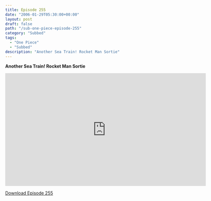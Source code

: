 ```yaml
---
title: Episode 255
date: "2006-01-29T05:30:00+00:00"
layout: post
draft: false
path: "/sub-one-piece-episode-255"
category: "Subbed"
tags:
  - "One Piece"
  - "Subbed"
description: "Another Sea Train! Rocket Man Sortie"
---
```


**Another Sea Train! Rocket Man Sortie**

<iframe width="640" height="360" src="https://www.rapidvideo.com/e/FXQHA83YDN" frameborder="0" marginwidth=0 marginheight=0 scrolling=no allowfullscreen></iframe>

<a href="http://ouo.io/qs/eCodkFEQ?s=https://rapidvid.to/d/https://www.rapidvideo.com/e/FXQHA83YDN">Download Episode 255</a>

